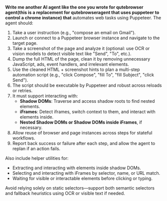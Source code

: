 **Write me another AI agent like the one you wrote for qutebrowser agent(this is a replacement for qutebrowseragent that uses puppeteer to control a chrome instance) that** automates web tasks using Puppeteer. The agent should:
 1. Take a user instruction (e.g., "compose an email on Gmail").
 2. Launch or connect to a Puppeteer browser instance and navigate to the target page.
 3. Take a screenshot of the page and analyze it (optional: use OCR or vision models to detect visible text like "Send", "To", etc.).
 4. Dump the full HTML of the page, clean it by removing unnecessary JavaScript, ads, event handlers, and irrelevant elements.
 5. Use the cleaned HTML + screenshot hints to plan a multi-step automation script (e.g., "click Compose", "fill To", "fill Subject", "click Send").
 6. The script should be executable by Puppeteer and robust across reloads or retries.
 7. It must support interacting with:
    * **Shadow DOMs**: Traverse and access shadow roots to find nested elements.
    * **iFrames**: Detect iframes, switch context to them, and interact with elements inside.
    * **Nested Shadow DOMs or Shadow DOMs inside iFrames**, if necessary.
 8. Allow reuse of browser and page instances across steps for stateful workflows.
 9. Report back success or failure after each step, and allow the agent to replan if an action fails.

 Also include helper utilities for:
 * Extracting and interacting with elements inside shadow DOMs.
 * Selecting and interacting with iFrames by selector, name, or URL match.
 * Waiting for visible or interactable elements before clicking or typing.

Avoid relying solely on static selectors—support both semantic selectors and fallback heuristics using OCR or visible text if needed.